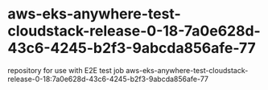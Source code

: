 # aws-eks-anywhere-test-cloudstack-release-0-18-7a0e628d-43c6-4245-b2f3-9abcda856afe-77
repository for use with E2E test job aws-eks-anywhere-test-cloudstack-release-0-18:7a0e628d-43c6-4245-b2f3-9abcda856afe-77
